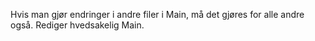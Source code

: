 Hvis man gjør endringer i andre filer i Main, må det gjøres for alle andre også. Rediger hvedsakelig Main.
